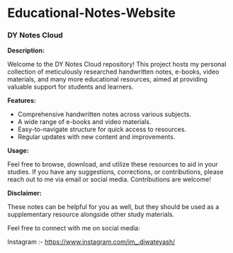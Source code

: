# Educational-Notes-Website

### DY Notes Cloud

**Description:**

Welcome to the DY Notes Cloud repository! This project hosts my personal collection of meticulously researched handwritten notes, e-books, video materials, and many more educational resources, aimed at providing valuable support for students and learners.

**Features:**

- Comprehensive handwritten notes across various subjects.
- A wide range of e-books and video materials.
- Easy-to-navigate structure for quick access to resources.
- Regular updates with new content and improvements.

**Usage:**

Feel free to browse, download, and utilize these resources to aid in your studies. If you have any suggestions, corrections, or contributions, please reach out to me via email or social media. Contributions are welcome!

**Disclaimer:**

These notes can be helpful for you as well, but they should be used as a supplementary resource alongside other study materials.

Feel free to connect with me on social media:

Instagram :- https://www.instagram.com/im_.diwateyash/


